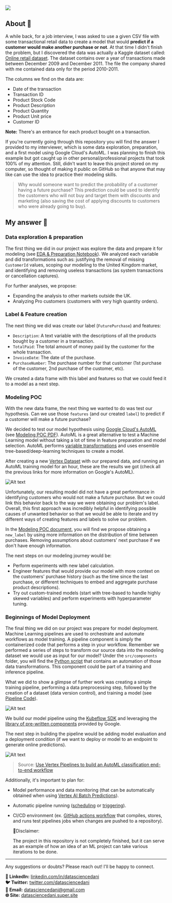 ![](assets/images/cover.png)
## About 🔎

A while back, for a job interview, I was asked to use a given CSV file with some transactional retail data to create a model that would **predict if a customer would make another purchase or not**. At that time I didn't finish the problem, but I discovered the data was actually a Kaggle dataset called: [Online retail dataset](https://www.kaggle.com/datasets/lakshmi25npathi/online-retail-dataset). The dataset contains over a year of transactions made between December 2009 and December 2011. The file the company shared with me contained data only for the period 2010-2011. 

The columns we find on the data are: 
- Date of the transaction
- Transaction ID
- Product Stock Code
- Product Description
- Product Quantity
- Product Unit price
- Customer ID  

**Note:** There's an entrance for each product bought on a transaction. 

If you're currently going through this repository you will find the answer I provided to my interviewer, which is some data exploration, preparation, and a first model using Google Cloud's AutoML. I was planning to finish this example but got caught up in other personal/professional projects that took 100% of my attention. Still, didn't want to leave this project stored on my computer, so thought of making it public on GitHub so that anyone that may like can use the idea to practice their modeling skills.   

> Why would someone want to predict the probability of a customer having a future purchase? This prediction could be used to identify the customers who will not buy and target them with discounts and marketing (also saving the cost of applying discounts to customers who were already going to buy).

## My answer 🚀

### Data exploration & preparation 

The first thing we did in our project was explore the data and prepare it for modeling (see [EDA & Preparation Notebook](notebooks/00_eda_and_prep.ipynb)). We analyzed each variable and did transformations such as: justifying the removal of missing `CustomerId` values, scoping our modeling to the United Kingdom market, and identifying and removing useless transactions (as system transactions or cancellation captures).

For further analyses, we propose: 
- Expanding the analysis to other markets outside the UK.
- Analyzing Pro customers (customers with very high quantity orders).

### Label & Feature creation

The next thing we did was create our label (`FuturePurchase`) and features:
- `Description`: A text variable with the descriptions of all the products bought by a customer in a transaction.
- `TotalPaid`: The total amount of money paid by the customer for the whole transaction.
- `InvoiceDate`: The date of the purchase.
- `PurchaseNumber`: The purchase number for that customer (1st purchase of the customer, 2nd purchase of the customer, etc).

We created a data frame with this label and features so that we could feed it to a model as a next step.

### Modeling POC

With the new data frame, the next thing we wanted to do was test our hypothesis. Can we use those `features` (and our created `label`) to predict if a customer will make a future purchase?

We decided to test our model hypothesis using [Google Cloud's AutoML](https://cloud.google.com/vertex-ai/docs/tabular-data/tabular101) (see [Modeling POC PDF](assets/docs/00_modeling_poc_automl.pdf)). AutoML is a great alternative to test a Machine Learning model without taking a lot of time in feature preparation and model selection. AutoML performs [variable transformations](https://cloud.google.com/vertex-ai/docs/datasets/data-types-tabular) and uses ensemble tree-based/deep-learning techniques to create a model.

After creating a new [Vertex Dataset](https://cloud.google.com/vertex-ai/docs/training/using-managed-datasets) with our prepared data, and running an AutoML training model for an hour, these are the results we got (check all the previous links for more information on Google's AutoML). 

![Alt text](assets/images/automl.png)

Unfortunately, our resulting model did not have a great performance in identifying customers who would not make a future purchase. But we could link this behavior back to the way we were obtaining our problem's label. Overall, this first approach was incredibly helpful in identifying possible causes of unwanted behavior so that we would be able to iterate and try different ways of creating features and labels to solve our problem.

In the [Modeling POC document](assets/docs/00_modeling_poc_automl.pdf), you will find we propose obtaining a `new_label` by using more information on the distribution of time between purchases. Removing assumptions about customers' next purchase if we don't have enough information.

The next steps on our modeling journey would be:
- Perform experiments with new label calculation.
- Engineer features that would provide our model with more context on the customers' purchase history (such as the time since the last purchase, or different techniques to embed and aggregate purchase product descriptions).
- Try out custom-trained models (start with tree-based to handle highly skewed variables) and perform experiments with hyperparameter tuning.

### Beginnings of Model Deployment

The final thing we did on our project was prepare for model deployment. Machine Learning pipelines are used to orchestrate and automate workflows as model training. A pipeline component is simply the containerized code that performs a step in your workflow. Remember we performed a series of steps to transform our source data into the modeling dataset we would use as input for our model? Under the `src/components` folder, you will find the [Python script](src/components/data_preprocessing_00.py) that contains an automation of those data transformations. This component could be part of a training and inference pipeline. 

What we did to show a glimpse of further work was creating a simple training pipeline, performing a data preprocessing step, followed by the creation of a dataset (data version control), and training a model (see [Pipeline Code](src/pipeline.py)).

![Alt text](assets/images/vertex-pipeline.png)

We build our model pipeline using the [Kubeflow SDK](https://cloud.google.com/vertex-ai/docs/pipelines/build-pipeline#build-pipeline) and leveraging the [library of pre-written components](https://cloud.google.com/vertex-ai/docs/pipelines/gcpc-list) provided by Google.

The next step in building the pipeline would be adding model evaluation and a deployment condition (if we want to deploy or model to an endpoint to generate online predictions).

![Alt text](assets/images/complete-vertex-pipeline.png)

> Source: [Use Vertex Pipelines to build an AutoML classification end-to-end workflow](https://cloud.google.com/blog/topics/developers-practitioners/use-vertex-pipelines-build-automl-classification-end-end-workflow)

Additionally, it's important to plan for:  
- Model performance and data monitoring (that can be automatically obtained when using [Vertex AI Batch Predictions](https://cloud.google.com/vertex-ai/docs/model-monitoring/model-monitoring-batch-predictions)).  
- Automatic pipeline running ([scheduling](https://cloud.google.com/vertex-ai/docs/pipelines/schedule-pipeline-run) or [triggering](https://cloud.google.com/vertex-ai/docs/pipelines/trigger-pubsub)). 
- CI/CD environment (ex. [GitHub actions workflow](https://docs.github.com/en/actions/using-workflows) that compiles, stores, and runs test pipelines jobs when changes are pushed to a repository).    


    🚨Disclaimer:

    The project in this repository is not completely finished, but it can serve as an example of how an idea of an ML project can take various iterations to be done. 

- - -
Any suggestions or doubts? Please reach out! I'll be happy to connect.

**👥 LinkedIn:** [linkedin.com/in/datasciencedani](http://www.linkedin.com/in/datasciencedani)  
**🐦 Twitter:** [twitter.com/datasciencedani](https://twitter.com/datasciencedani)  
**📨 Email:** [datasciencedani@gmail.com](datasciencedani@gmail.com)  
**🌐 Site:** [datasciencedani.super.site](https://datasciencedani.super.site)
